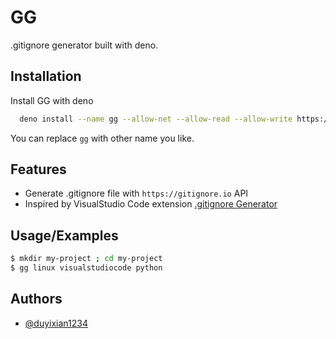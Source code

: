 
# GG

.gitignore generator built with deno.


## Installation

Install GG with deno

```bash
  deno install --name gg --allow-net --allow-read --allow-write https://raw.githubusercontent.com/duyixian1234/gg/master/index.ts
```

You can replace `gg` with other name you like.
    
## Features

- Generate .gitignore file with `https://gitignore.io` API
- Inspired by VisualStudio Code extension [.gitignore Generator
](https://marketplace.visualstudio.com/items?itemName=piotrpalarz.vscode-gitignore-generator)



## Usage/Examples

```bash
$ mkdir my-project ; cd my-project
$ gg linux visualstudiocode python
```


## Authors

- [@duyixian1234](https://www.github.com/duyixian1234)

